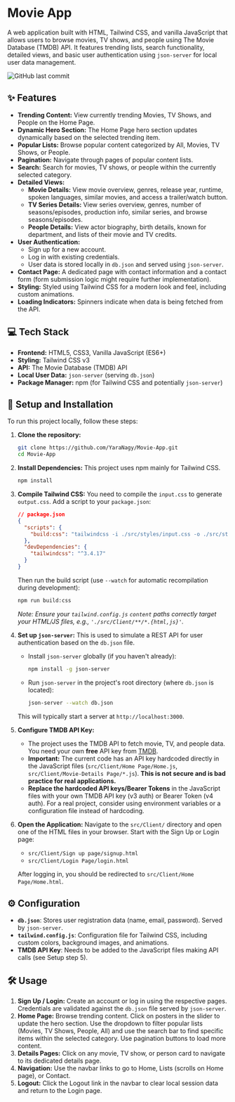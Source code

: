 # Movie App
A web application built with HTML, Tailwind CSS, and vanilla JavaScript that allows users to browse movies, TV shows, and people using The Movie Database (TMDB) API. It features trending lists, search functionality, detailed views, and basic user authentication using `json-server` for local user data management.

![GitHub last commit](https://img.shields.io/github/last-commit/YaraNagy/Movie-App)

## ✨ Features

*   **Trending Content:** View currently trending Movies, TV Shows, and People on the Home Page.
*   **Dynamic Hero Section:** The Home Page hero section updates dynamically based on the selected trending item.
*   **Popular Lists:** Browse popular content categorized by All, Movies, TV Shows, or People.
*   **Pagination:** Navigate through pages of popular content lists.
*   **Search:** Search for movies, TV shows, or people within the currently selected category.
*   **Detailed Views:**
    *   **Movie Details:** View movie overview, genres, release year, runtime, spoken languages, similar movies, and access a trailer/watch button.
    *   **TV Series Details:** View series overview, genres, number of seasons/episodes, production info, similar series, and browse seasons/episodes.
    *   **People Details:** View actor biography, birth details, known for department, and lists of their movie and TV credits.
*   **User Authentication:**
    *   Sign up for a new account.
    *   Log in with existing credentials.
    *   User data is stored locally in `db.json` and served using `json-server`.
*   **Contact Page:** A dedicated page with contact information and a contact form (form submission logic might require further implementation).
*   **Styling:** Styled using Tailwind CSS for a modern look and feel, including custom animations.
*   **Loading Indicators:** Spinners indicate when data is being fetched from the API.


## 💻 Tech Stack

*   **Frontend:** HTML5, CSS3, Vanilla JavaScript (ES6+)
*   **Styling:** Tailwind CSS v3
*   **API:** The Movie Database (TMDB) API
*   **Local User Data:** `json-server` (serving `db.json`)
*   **Package Manager:** npm (for Tailwind CSS and potentially `json-server`)

## 🚀 Setup and Installation

To run this project locally, follow these steps:

1.  **Clone the repository:**
    ```bash
    git clone https://github.com/YaraNagy/Movie-App.git
    cd Movie-App
    ```

2.  **Install Dependencies:**
    This project uses npm mainly for Tailwind CSS.
    ```bash
    npm install
    ```

3.  **Compile Tailwind CSS:**
    You need to compile the `input.css` to generate `output.css`. Add a script to your `package.json`:

    ```json
    // package.json
    {
      "scripts": {
        "build:css": "tailwindcss -i ./src/styles/input.css -o ./src/styles/output.css --watch"
      },
      "devDependencies": {
        "tailwindcss": "^3.4.17"
      }
    }
    ```
    Then run the build script (use `--watch` for automatic recompilation during development):
    ```bash
    npm run build:css
    ```
    *Note: Ensure your `tailwind.config.js` `content` paths correctly target your HTML/JS files, e.g., `'./src/Client/**/*.{html,js}'`.*

4.  **Set up `json-server`:**
    This is used to simulate a REST API for user authentication based on the `db.json` file.
    *   Install `json-server` globally (if you haven't already):
        ```bash
        npm install -g json-server
        ```
    *   Run `json-server` in the project's root directory (where `db.json` is located):
        ```bash
        json-server --watch db.json
        ```
    This will typically start a server at `http://localhost:3000`.

5.  **Configure TMDB API Key:**
    *   The project uses the TMDB API to fetch movie, TV, and people data. You need your own **free** API key from [TMDB](https://www.themoviedb.org/documentation/api).
    *   **Important:** The current code has an API key hardcoded directly in the JavaScript files (`src/Client/Home Page/Home.js`, `src/Client/Movie-Details Page/*.js`). **This is not secure and is bad practice for real applications.**
    *   **Replace the hardcoded API keys/Bearer Tokens** in the JavaScript files with your own TMDB API key (v3 auth) or Bearer Token (v4 auth). For a real project, consider using environment variables or a configuration file instead of hardcoding.

6.  **Open the Application:**
    Navigate to the `src/Client/` directory and open one of the HTML files in your browser. Start with the Sign Up or Login page:
    *   `src/Client/Sign up page/signup.html`
    *   `src/Client/Login Page/login.html`

    After logging in, you should be redirected to `src/Client/Home Page/Home.html`.

## ⚙️ Configuration

*   **`db.json`**: Stores user registration data (name, email, password). Served by `json-server`.
*   **`tailwind.config.js`**: Configuration file for Tailwind CSS, including custom colors, background images, and animations.
*   **TMDB API Key**: Needs to be added to the JavaScript files making API calls (see Setup step 5).

## 🛠️ Usage

1.  **Sign Up / Login:** Create an account or log in using the respective pages. Credentials are validated against the `db.json` file served by `json-server`.
2.  **Home Page:** Browse trending content. Click on posters in the slider to update the hero section. Use the dropdown to filter popular lists (Movies, TV Shows, People, All) and use the search bar to find specific items within the selected category. Use pagination buttons to load more content.
3.  **Details Pages:** Click on any movie, TV show, or person card to navigate to its dedicated details page.
4.  **Navigation:** Use the navbar links to go to Home, Lists (scrolls on Home page), or Contact.
5.  **Logout:** Click the Logout link in the navbar to clear local session data and return to the Login page.
